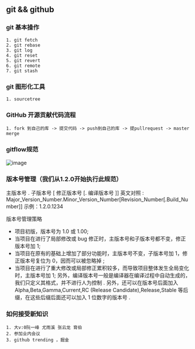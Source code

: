 ## git  && github


### git 基本操作
    1. git fetch 
    2. git rebase 
    3. git log 
    4. git reset
    5. git revert 
    6. git remote 
    7. git stash

### git 图形化工具
    1. sourcetree
### GitHub 开源贡献代码流程
    1. fork 到自己的库 -> 提交代码 -> push到自己的库 -> 提pullrequest -> master merge

### gitflow规范
![image](https://user-images.githubusercontent.com/2322990/43703410-4f865120-998f-11e8-8c0b-305aea12fe52.png)
### 版本号管理（我们从1.2.0开始执行此规范）

主版本号 . 子版本号 [ 修正版本号 [. 编译版本号 ]]
英文对照 : Major_Version_Number.Minor_Version_Number[Revision_Number[.Build_Number]]
示例：1.2.0.1234

版本号管理策略
- 项目初版，版本号为 1.0 或 1.00;
- 当项目在进行了局部修改或 bug 修正时，主版本号和子版本号都不变，修正版本号加 1;
- 当项目在原有的基础上增加了部分功能时，主版本号不变，子版本号加 1，修正版本号复位为 0，因而可以被忽略掉 ;
- 当项目在进行了重大修改或局部修正累积较多，而导致项目整体发生全局变化时，主版本号加 1;
另外，编译版本号一般是编译器在编译过程中自动生成的，我们只定义其格式，并不进行人为控制 .
另外，还可以在版本号后面加入 Alpha,Beta,Gamma,Current,RC (Release Candidate),Release,Stable 等后缀，在这些后缀后面还可以加入 1 位数字的版本号 .

###  如何接受新知识
    1. 大v:0阮一峰 尤雨溪 张云龙 育伯
    2. 参加业内会议 
    3. github trending ，掘金
